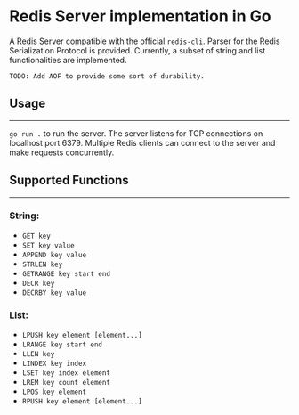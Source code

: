 # Redis Server implementation in Go

A Redis Server compatible with the official `redis-cli`. Parser for the Redis Serialization Protocol is provided. Currently, a subset of string and list functionalities are implemented.

`TODO: Add AOF to provide some sort of durability.`

## Usage

---
`go run .` to run the server. The server listens for TCP connections on localhost port 6379. Multiple Redis clients can connect to the server and make requests concurrently.

## Supported Functions

---

### String:
* `GET key`
* `SET key value`
* `APPEND key value`
* `STRLEN key`
* `GETRANGE key start end`
* `DECR key`
* `DECRBY key value`

### List:
* `LPUSH key element [element...]`
* `LRANGE key start end`
* `LLEN key`
* `LINDEX key index`
* `LSET key index element`
* `LREM key count element`
* `LPOS key element`
* `RPUSH key element [element...]`

